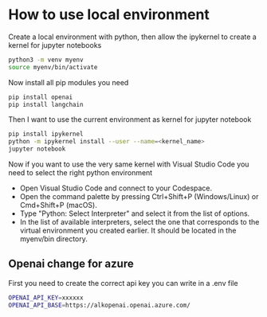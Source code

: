 # How to use local environment 

Create a local environment with python, then allow the ipykernel to create a kernel for jupyter notebooks

```bash
python3 -m venv myenv
source myenv/bin/activate
```

Now install all pip modules you need

```bash
pip install openai
pip install langchain
```

Then I want to use the current environment as kernel for jupyter notebook

```bash
pip install ipykernel
python -m ipykernel install --user --name=<kernel_name>
jupyter notebook
```

Now if you want to use the very same kernel with Visual Studio Code you need to select the right python environment 

- Open Visual Studio Code and connect to your Codespace.
- Open the command palette by pressing Ctrl+Shift+P (Windows/Linux) or Cmd+Shift+P (macOS).
- Type "Python: Select Interpreter" and select it from the list of options.
- In the list of available interpreters, select the one that corresponds to the virtual environment you created earlier. It should be located in the myenv/bin directory.

## Openai change for azure

First you need to create the correct api key you can write in a .env file

```bash
OPENAI_API_KEY=xxxxxx
OPENAI_API_BASE=https://alkopenai.openai.azure.com/
```

